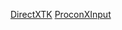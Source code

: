 [DirectXTK](https://github.com/microsoft/DirectXTK)
[ProconXInput](https://github.com/MTCKC/ProconXInput)